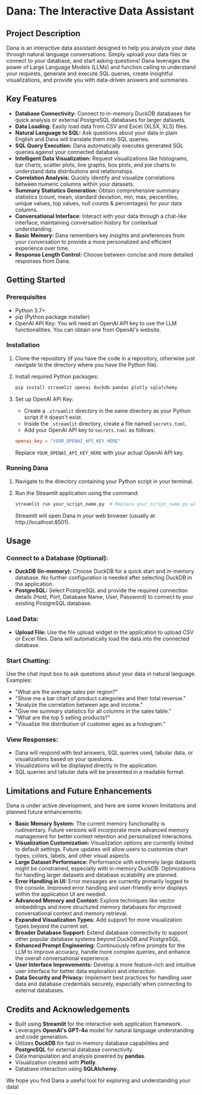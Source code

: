 # Dana: The Interactive Data Assistant

## Project Description
Dana is an interactive data assistant designed to help you analyze your data through natural language conversations. Simply upload your data files or connect to your database, and start asking questions! Dana leverages the power of Large Language Models (LLMs) and function calling to understand your requests, generate and execute SQL queries, create insightful visualizations, and provide you with data-driven answers and summaries.

## Key Features

- **Database Connectivity:** Connect to in-memory DuckDB databases for quick analysis or external PostgreSQL databases for larger datasets.
- **Data Loading:** Easily load data from CSV and Excel (XLSX, XLS) files.
- **Natural Language to SQL:** Ask questions about your data in plain English and Dana will translate them into SQL queries.
- **SQL Query Execution:** Dana automatically executes generated SQL queries against your connected database.
- **Intelligent Data Visualization:** Request visualizations like histograms, bar charts, scatter plots, line graphs, box plots, and pie charts to understand data distributions and relationships.
- **Correlation Analysis:** Quickly identify and visualize correlations between numeric columns within your datasets.
- **Summary Statistics Generation:** Obtain comprehensive summary statistics (count, mean, standard deviation, min, max, percentiles, unique values, top values, null counts & percentages) for your data columns.
- **Conversational Interface:** Interact with your data through a chat-like interface, maintaining conversation history for contextual understanding.
- **Basic Memory:** Dana remembers key insights and preferences from your conversation to provide a more personalized and efficient experience over time.
- **Response Length Control:** Choose between concise and more detailed responses from Dana.

## Getting Started

### Prerequisites
- Python 3.7+
- pip (Python package installer)
- OpenAI API Key: You will need an OpenAI API key to use the LLM functionalities. You can obtain one from OpenAI's website.

### Installation

1. Clone the repository (if you have the code in a repository, otherwise just navigate to the directory where you have the Python file).
2. Install required Python packages:

   ```bash
   pip install streamlit openai duckdb pandas plotly sqlalchemy
   ```

3. Set up OpenAI API Key:
   - Create a `.streamlit` directory in the same directory as your Python script if it doesn't exist.
   - Inside the `.streamlit` directory, create a file named `secrets.toml`.
   - Add your OpenAI API key to `secrets.toml` as follows:

   ```toml
   openai_key = "YOUR_OPENAI_API_KEY_HERE"
   ```

   Replace `YOUR_OPENAI_API_KEY_HERE` with your actual OpenAI API key.

### Running Dana

1. Navigate to the directory containing your Python script in your terminal.
2. Run the Streamlit application using the command:

   ```bash
   streamlit run your_script_name.py  # Replace your_script_name.py with the actual name of your Python file.
   ```

   Streamlit will open Dana in your web browser (usually at http://localhost:8501).

## Usage

### Connect to a Database (Optional):

- **DuckDB (In-memory):** Choose DuckDB for a quick start and in-memory database. No further configuration is needed after selecting DuckDB in the application.
- **PostgreSQL:** Select PostgreSQL and provide the required connection details (Host, Port, Database Name, User, Password) to connect to your existing PostgreSQL database.

### Load Data:

- **Upload File:** Use the file upload widget in the application to upload CSV or Excel files. Dana will automatically load the data into the connected database.

### Start Chatting:

Use the chat input box to ask questions about your data in natural language. Examples:

- "What are the average sales per region?"
- "Show me a bar chart of product categories and their total revenue."
- "Analyze the correlation between age and income."
- "Give me summary statistics for all columns in the sales table."
- "What are the top 5 selling products?"
- "Visualize the distribution of customer ages as a histogram."

### View Responses:

- Dana will respond with text answers, SQL queries used, tabular data, or visualizations based on your questions.
- Visualizations will be displayed directly in the application.
- SQL queries and tabular data will be presented in a readable format.

## Limitations and Future Enhancements

Dana is under active development, and here are some known limitations and planned future enhancements:

- **Basic Memory System:** The current memory functionality is rudimentary. Future versions will incorporate more advanced memory management for better context retention and personalized interactions.
- **Visualization Customization:** Visualization options are currently limited to default settings. Future updates will allow users to customize chart types, colors, labels, and other visual aspects.
- **Large Dataset Performance:** Performance with extremely large datasets might be constrained, especially with in-memory DuckDB. Optimizations for handling larger datasets and database scalability are planned.
- **Error Handling in UI:** Error messages are currently primarily logged to the console. Improved error handling and user-friendly error displays within the application UI are needed.
- **Advanced Memory and Context:** Explore techniques like vector embeddings and more structured memory databases for improved conversational context and memory retrieval.
- **Expanded Visualization Types:** Add support for more visualization types beyond the current set.
- **Broader Database Support:** Extend database connectivity to support other popular database systems beyond DuckDB and PostgreSQL.
- **Enhanced Prompt Engineering:** Continuously refine prompts for the LLM to improve accuracy, handle more complex queries, and enhance the overall conversational experience.
- **User Interface Improvements:** Develop a more feature-rich and intuitive user interface for better data exploration and interaction.
- **Data Security and Privacy:** Implement best practices for handling user data and database credentials securely, especially when connecting to external databases.

## Credits and Acknowledgements

- Built using **Streamlit** for the interactive web application framework.
- Leverages **OpenAI's GPT-4o** model for natural language understanding and code generation.
- Utilizes **DuckDB** for fast in-memory database capabilities and **PostgreSQL** for external database connectivity.
- Data manipulation and analysis powered by **pandas**.
- Visualization created with **Plotly**.
- Database interaction using **SQLAlchemy**.

We hope you find Dana a useful tool for exploring and understanding your data!
